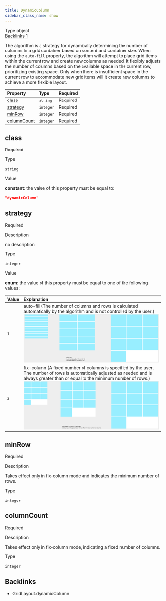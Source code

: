 ```yaml
---
title: DynamicColumn
sidebar_class_name: show
---
```


<div className="section-badges">

<div className="badge type">
        <span className="label">Type</span>
        <span className="value">object</span>
      </div>

<a href="#backlinks" className="badge backlinks">
          <span className="label">Backlinks</span>
          <span className="value">1</span>
        </a>

</div>

The algorithm is a strategy for dynamically determining the number of columns in a grid container based on content and container size.
When using the `auto-fill` property, the algorithm will attempt to place grid items within the current row and create new columns as needed.
It flexibly adjusts the number of columns based on the available space in the current row, prioritizing existing space.
Only when there is insufficient space in the current row to accommodate new grid items will it create new columns to achieve a more flexible layout.

<div className="property-preview">

<div className="property-table">

| Property                    | Type      | Required                                            |
| :-------------------------- | :-------- | :-------------------------------------------------- |
| [class](#class)             | `string`  | <span className="property-required">Required</span> |
| [strategy](#strategy)       | `integer` | <span className="property-required">Required</span> |
| [minRow](#minrow)           | `integer` | <span className="property-required">Required</span> |
| [columnCount](#columncount) | `integer` | <span className="property-required">Required</span> |

</div>

</div>

<div className="property">

<div className="property-heading">

## class

<span className="property-required">Required</span>

</div>

<div className="property-item">

Type

`string`

</div>

<div className="property-item">

Value

<div className="value-description">

**constant**: the value of this property must be equal to:

```json
"dynamicColumn"
```

</div>

</div>

</div>

<div className="property">

<div className="property-heading">

## strategy

<span className="property-required">Required</span>

</div>

<div className="property-item">

Description

no description

</div>

<div className="property-item">

Type

`integer`

</div>

<div className="property-item">

Value

<div className="value-description">

**enum**: the value of this property must be equal to one of the following values:

| Value | Explanation                                                                                                                                                                                                                                                                                                                                                                                      |
| :---- | :----------------------------------------------------------------------------------------------------------------------------------------------------------------------------------------------------------------------------------------------------------------------------------------------------------------------------------------------------------------------------------------------- |
| `1`   | <div className="enum-description">auto-fill (The number of columns and rows is calculated automatically by the algorithm and is not controlled by the user.)<div className="enum-images"><img src="https://raw.githubusercontent.com/verygoodgraphics/resource/main/img/layout/grid/dynamicColumn_auto.png" alt="" /></div></div>                                                                |
| `2`   | <div className="enum-description">fix-column (A fixed number of columns is specified by the user. The number of rows is automatically adjusted as needed and is always greater than or equal to the minimum number of rows.)<div className="enum-images"><img src="https://raw.githubusercontent.com/verygoodgraphics/resource/main/img/layout/grid/dynamicColumn_fix.png" alt="" /></div></div> |

</div>

</div>

</div>

<div className="property">

<div className="property-heading">

## minRow

<span className="property-required">Required</span>

</div>

<div className="property-item">

Description

Takes effect only in fix-column mode and indicates the minimum number of rows.

</div>

<div className="property-item">

Type

`integer`

</div>

</div>

<div className="property">

<div className="property-heading">

## columnCount

<span className="property-required">Required</span>

</div>

<div className="property-item">

Description

Takes effect only in fix-column mode, indicating a fixed number of columns.

</div>

<div className="property-item">

Type

`integer`

</div>

</div>

<div id="backlinks" className="section-backlinks">

<div className="backlinks-title"><h2>Backlinks</h2></div>

<ul className="backlinks-list">

<li className="backlink">
      <Link to='/specs/layout/grid-layout#dynamiccolumn'>GridLayout.dynamicColumn</Link>
      </li>

</ul>

</div>
